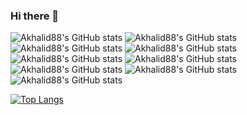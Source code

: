 ### Hi there 👋

<!--
**akhalid88/akhalid88** is a ✨ _special_ ✨ repository because its `README.md` (this file) appears on your GitHub profile.

Here are some ideas to get you started:

- 🔭 I’m currently working on ...
- 🌱 I’m currently learning ...
- 👯 I’m looking to collaborate on ...
- 🤔 I’m looking for help with ...
- 💬 Ask me about ...
- 📫 How to reach me: ...
- 😄 Pronouns: ...
- ⚡ Fun fact: ...
-->

![Akhalid88's GitHub stats](https://github-readme-stats.vercel.app/api?username=akhalid88&show_icons=true&theme=dark)
![Akhalid88's GitHub stats](https://github-readme-stats.vercel.app/api?username=akhalid88&show_icons=true&theme=radical)
![Akhalid88's GitHub stats](https://github-readme-stats.vercel.app/api?username=akhalid88&show_icons=true&theme=merko)
![Akhalid88's GitHub stats](https://github-readme-stats.vercel.app/api?username=akhalid88&show_icons=true&theme=gruvbox)
![Akhalid88's GitHub stats](https://github-readme-stats.vercel.app/api?username=akhalid88&show_icons=true&theme=tokyonight)
![Akhalid88's GitHub stats](https://github-readme-stats.vercel.app/api?username=akhalid88&show_icons=true&theme=onedark)
![Akhalid88's GitHub stats](https://github-readme-stats.vercel.app/api?username=akhalid88&show_icons=true&theme=cobalt)
![Akhalid88's GitHub stats](https://github-readme-stats.vercel.app/api?username=akhalid88&show_icons=true&theme=synthwave)
![Akhalid88's GitHub stats](https://github-readme-stats.vercel.app/api?username=akhalid88&show_icons=true)










[![Top Langs](https://github-readme-stats.vercel.app/api/top-langs/?username=akhalid88&layout=compact)](https://github.com/akhalid88/github-readme-stats)
